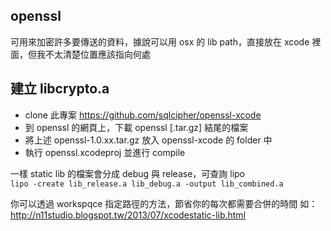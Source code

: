 ## openssl
可用來加密許多要傳送的資料，據說可以用 osx 的 lib path，直接放在 xcode 裡面，但我不太清楚位置應該指向何處

## 建立 libcrypto.a

- clone 此專案 https://github.com/sqlcipher/openssl-xcode
- 到 openssl 的網頁上，下載 openssl [.tar.gz] 結尾的檔案
- 將上述 openssl-1.0.xx.tar.gz 放入 openssl-xcode 的 folder 中
- 執行 openssl.xcodeproj 並進行 compile

一樣 static lib 的檔案會分成 debug 與 release，可查詢 lipo  
```lipo -create lib_release.a lib_debug.a -output lib_combined.a```

你可以透過 workspqce 指定路徑的方法，節省你的每次都需要合併的時間
如：http://n11studio.blogspot.tw/2013/07/xcodestatic-lib.html



